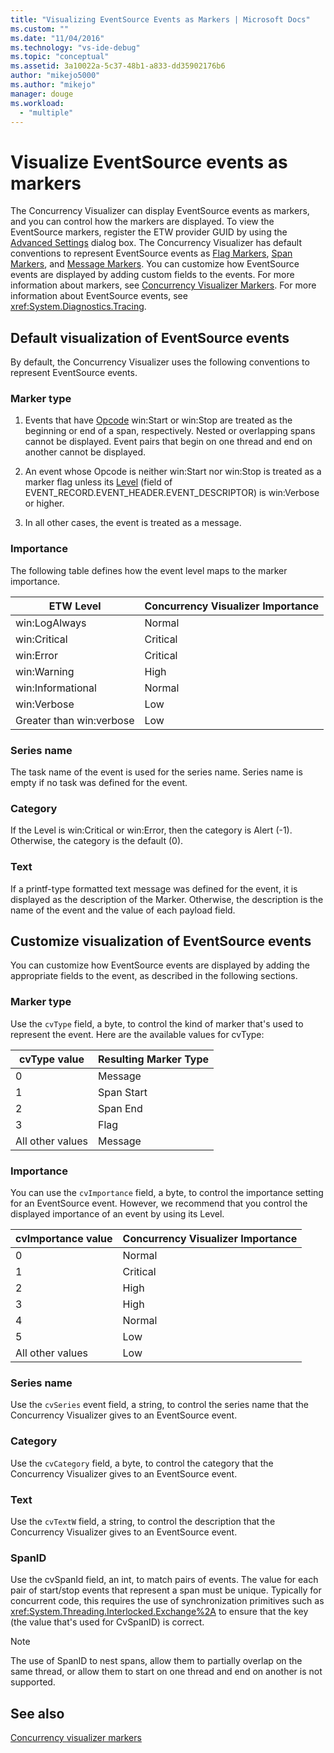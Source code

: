 ```yaml
---
title: "Visualizing EventSource Events as Markers | Microsoft Docs"
ms.custom: ""
ms.date: "11/04/2016"
ms.technology: "vs-ide-debug"
ms.topic: "conceptual"
ms.assetid: 3a10022a-5c37-48b1-a833-dd35902176b6
author: "mikejo5000"
ms.author: "mikejo"
manager: douge
ms.workload: 
  - "multiple"
---
```

# Visualize EventSource events as markers
The Concurrency Visualizer can display EventSource events as markers, and you can control how the markers are displayed. To view the EventSource markers, register the ETW provider GUID by using the [Advanced Settings](../profiling/advanced-settings-dialog-box-concurrency-visualizer.md) dialog box. The Concurrency Visualizer has default conventions to represent EventSource events as [Flag Markers](../profiling/flag-markers.md), [Span Markers](../profiling/span-markers.md), and [Message Markers](../profiling/message-markers.md). You can customize how EventSource events are displayed by adding custom fields to the events. For more information about markers, see [Concurrency Visualizer Markers](../profiling/concurrency-visualizer-markers.md). For more information about EventSource events, see <xref:System.Diagnostics.Tracing>.  
  
## Default visualization of EventSource events  
 By default, the Concurrency Visualizer uses the following conventions to represent EventSource events.  
  
### Marker type  
  
1.  Events that have [Opcode](/windows/desktop/WES/eventmanifestschema-opcodetype-complextype) win:Start or win:Stop are treated as the beginning or end of a span, respectively.  Nested or overlapping spans cannot be displayed. Event pairs that begin on one thread and end on another cannot be displayed.  
  
2.  An event whose Opcode is neither win:Start nor win:Stop is treated as a marker flag unless its [Level](/windows/desktop/WES/defining-severity-levels) (field of EVENT_RECORD.EVENT_HEADER.EVENT_DESCRIPTOR) is win:Verbose or higher.  
  
3.  In all other cases, the event is treated as a message.  
  
### Importance  
 The following table defines how the event level maps to the marker importance.  
  
|ETW Level|Concurrency Visualizer Importance|  
|---------------|---------------------------------------|  
|win:LogAlways|Normal|  
|win:Critical|Critical|  
|win:Error|Critical|  
|win:Warning|High|  
|win:Informational|Normal|  
|win:Verbose|Low|  
|Greater than win:verbose|Low|  
  
### Series name  
 The task name of the event is used for the series name. Series name is empty if no task was defined for the event.  
  
### Category  
 If the Level is win:Critical or win:Error, then the category is Alert (-1). Otherwise, the category is the default (0).  
  
### Text  
 If a printf-type formatted text message was defined for the event, it is displayed as the description of the Marker. Otherwise, the description is the name of the event and the value of each payload field.  
  
## Customize visualization of EventSource events  
 You can customize how EventSource events are displayed by adding the appropriate fields to the event, as described in the following sections.  
  
### Marker type  
 Use the `cvType` field, a byte, to control the kind of marker that's used to represent the event. Here are the available values for cvType:  
  
|cvType value|Resulting Marker Type|  
|------------------|---------------------------|  
|0|Message|  
|1|Span Start|  
|2|Span End|  
|3|Flag|  
|All other values|Message|  
  
### Importance  
 You can use the `cvImportance` field, a byte, to control the importance setting for an EventSource event. However, we recommend that you control the displayed importance of an event by using its Level.  
  
|cvImportance value|Concurrency Visualizer Importance|  
|------------------------|---------------------------------------|  
|0|Normal|  
|1|Critical|  
|2|High|  
|3|High|  
|4|Normal|  
|5|Low|  
|All other values|Low|  
  
### Series name  
 Use the `cvSeries` event field, a string, to control the series name that the Concurrency Visualizer gives to an EventSource event.  
  
### Category  
 Use the `cvCategory` field, a byte, to control the category that the Concurrency Visualizer gives to an EventSource event.  
  
### Text  
 Use the `cvTextW` field, a string, to control the description that the Concurrency Visualizer gives to an EventSource event.  
  
### SpanID  
 Use the cvSpanId field, an int, to match pairs of events. The value for each pair of start/stop events that represent a span must be unique. Typically for concurrent code, this requires the use of synchronization primitives such as <xref:System.Threading.Interlocked.Exchange%2A> to ensure that the key (the value that's used for CvSpanID) is correct.  
  
> [!NOTE]
>  The use of SpanID to nest spans, allow them to partially overlap on the same thread, or allow them to start on one thread and end on another is not supported.  
  
## See also  
 [Concurrency visualizer markers](../profiling/concurrency-visualizer-markers.md)